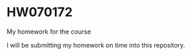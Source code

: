 # HW070172
My homework for the course

I will be submitting my homework on time into this repository.